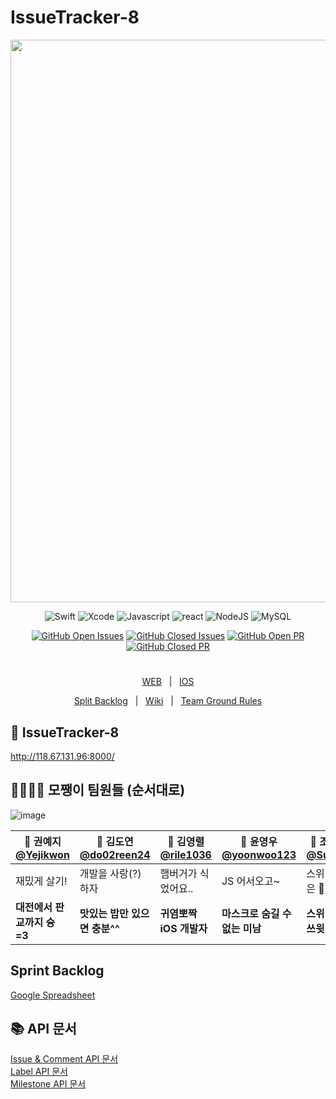 # IssueTracker-8

<div align="center">

<img width = 900 src = "https://user-images.githubusercontent.com/34840140/97556676-1eeaa500-1a1d-11eb-8fe7-6b9420af20f7.png">

![Swift](https://img.shields.io/badge/swift-v5.1-orange?logo=swift)
![Xcode](https://img.shields.io/badge/xcode-v12.1-blue?logo=xcode)
![Javascript](https://img.shields.io/badge/javascript-ES6+-yellow?logo=javascript)
![react](https://img.shields.io/badge/react-16.13-1cf?logo=react)
![NodeJS](https://img.shields.io/badge/node.js-v12.18.3-green?logo=node.js)
![MySQL](https://img.shields.io/badge/mysql-v5.7.32-blue?logo=mysql)

[![GitHub Open Issues](https://img.shields.io/github/issues-raw/boostcamp-2020/IssueTracker-8?color=green)](https://github.com/boostcamp-2020/IssueTracker-8/issues)
[![GitHub Closed Issues](https://img.shields.io/github/issues-closed-raw/boostcamp-2020/IssueTracker-8?color=red)](https://github.com/boostcamp-2020/IssueTracker-8/issues)
[![GitHub Open PR](https://img.shields.io/github/issues-pr-raw/boostcamp-2020/IssueTracker-8?color=green)](https://github.com/boostcamp-2020/IssueTracker-8/issues)
[![GitHub Closed PR](https://img.shields.io/github/issues-pr-closed-raw/boostcamp-2020/IssueTracker-8?color=red)](https://github.com/boostcamp-2020/IssueTracker-8/issues)

<H1></H1>

[WEB](https://github.com/boostcamp-2020/IssueTracker-08/blob/master/sprint-web.md)&nbsp;&nbsp;&nbsp;|&nbsp;&nbsp;&nbsp;[IOS](https://github.com/boostcamp-2020/IssueTracker-08/blob/master/sprint-ios.md)

[Split Backlog](https://docs.google.com/spreadsheets/d/19wkM--KlfBSZAe7_RBzZKZ5Rq0YNnLkuxhtWNhTGxDA/edit#gid=0)&nbsp;&nbsp;&nbsp;|&nbsp;&nbsp;&nbsp;[Wiki](https://github.com/boostcamp-2020/IssueTracker-08/wiki)&nbsp;&nbsp;&nbsp;|&nbsp;&nbsp;&nbsp;[Team Ground Rules](https://github.com/boostcamp-2020/IssueTracker-08/wiki/Team-Ground-Rules)

</div>

## :link: IssueTracker-8
http://118.67.131.96:8000/

## 👨‍👩‍👧‍👦 모쨍이 팀원들 (순서대로)

![image](https://user-images.githubusercontent.com/50297117/97560815-8d7e3180-1a22-11eb-8682-21d00cfe1a65.png)

| 🐳 권예지 [@Yejikwon](https://github.com/Yejikwon) | 🐹 김도연 [@do02reen24](https://github.com/do02reen24) | 🐼 김영렬 [@rile1036](https://github.com/rile1036) | 🐶 윤영우 [@yoonwoo123](https://github.com/yoonwoo123) | 🐲 조수정 [@Sueaty](https://github.com/Sueaty) |
| ------------------------------------------------- | ----------------------------------------------------- | ------------------------------------------------- | ----------------------------------------------------- | --------------------------------------------- |
| 재밌게 살기!                                      | 개발을 사랑(?)하자                                    | 햄버거가 식었어요..                               | JS 어서오고~                                          | 스위리 발은 🐶발                      |
| **대전에서 판교까지 슝 =3**                       | **맛있는 밥만 있으면 충분^^**                         | **귀염뽀짝 iOS 개발자**                           | **마스크로 숨길 수 없는 미남**                        | **스위리 쏘 쓰윗**                            |



## Sprint Backlog
[Google Spreadsheet](https://docs.google.com/spreadsheets/d/19wkM--KlfBSZAe7_RBzZKZ5Rq0YNnLkuxhtWNhTGxDA/edit?usp=sharing)

## 📚 API 문서
[Issue & Comment API 문서](https://documenter.getpostman.com/view/10085882/TVYNYF44#b5e26198-7c6d-4148-830b-19552dc47f41) <br/>
[Label API 문서](https://documenter.getpostman.com/view/7326919/TVYNYvFB) <br/>
[Milestone API 문서](https://documenter.getpostman.com/view/13282124/TVYJ7HM9) <br/>
